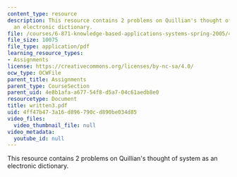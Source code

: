```yaml
---
content_type: resource
description: This resource contains 2 problems on Quillian's thought of system as
  an electronic dictionary.
file: /courses/6-871-knowledge-based-applications-systems-spring-2005/4ff47b473a16d896790cd890be034d85_written3.pdf
file_size: 10075
file_type: application/pdf
learning_resource_types:
- Assignments
license: https://creativecommons.org/licenses/by-nc-sa/4.0/
ocw_type: OCWFile
parent_title: Assignments
parent_type: CourseSection
parent_uid: 4e8b1afa-a677-54f8-d5a7-04c61aedb8e0
resourcetype: Document
title: written3.pdf
uid: 4ff47b47-3a16-d896-790c-d890be034d85
video_files:
  video_thumbnail_file: null
video_metadata:
  youtube_id: null
---
```

This resource contains 2 problems on Quillian's thought of system as an electronic dictionary.